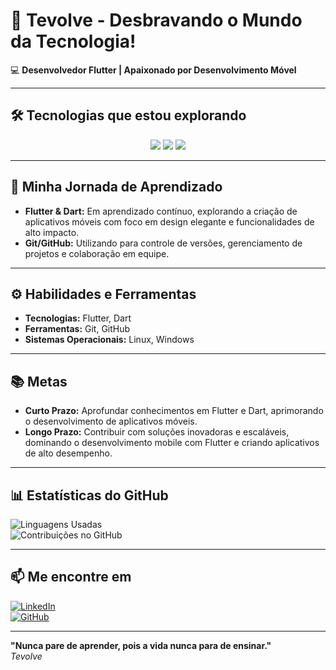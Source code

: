 # 🚀 **Tevolve - Desbravando o Mundo da Tecnologia!**

💻 **Desenvolvedor Flutter | Apaixonado por Desenvolvimento Móvel**

---

## 🛠️ **Tecnologias que estou explorando**  

<p align="center">
  <img src="https://img.shields.io/badge/Flutter-02569B?style=flat&logo=flutter&logoColor=white" />
  <img src="https://img.shields.io/badge/Dart-0175C2?style=flat&logo=dart&logoColor=white" />
  <img src="https://img.shields.io/badge/Git-181717?style=flat&logo=git&logoColor=white" />
</p>

---

## 🎯 **Minha Jornada de Aprendizado**  

- **Flutter & Dart:** Em aprendizado contínuo, explorando a criação de aplicativos móveis com foco em design elegante e funcionalidades de alto impacto.  
- **Git/GitHub:** Utilizando para controle de versões, gerenciamento de projetos e colaboração em equipe.  

---

## ⚙️ **Habilidades e Ferramentas**  

- **Tecnologias:** Flutter, Dart  
- **Ferramentas:** Git, GitHub  
- **Sistemas Operacionais:** Linux, Windows  

---

## 📚 **Metas**  

- **Curto Prazo:** Aprofundar conhecimentos em Flutter e Dart, aprimorando o desenvolvimento de aplicativos móveis.  
- **Longo Prazo:** Contribuir com soluções inovadoras e escaláveis, dominando o desenvolvimento mobile com Flutter e criando aplicativos de alto desempenho.

---

## 📊 **Estatísticas do GitHub**  

![Linguagens Usadas](https://github-readme-stats.vercel.app/api/top-langs/?username=tevolve&layout=compact&hide_title=true)  
![Contribuições no GitHub](https://github-readme-stats.vercel.app/api?username=tevolve&show_icons=true&hide_title=true&count_private=true)

---

## 📫 **Me encontre em**  

[![LinkedIn](https://img.shields.io/badge/LinkedIn-0077B5?style=flat&logo=linkedin&logoColor=white)](https://www.linkedin.com/in/tev0lv3)  
[![GitHub](https://img.shields.io/badge/GitHub-000000?style=flat&logo=github&logoColor=white)](https://github.com/tevolve)  

---

**"Nunca pare de aprender, pois a vida nunca para de ensinar."**  
<em>Tevolve</em>
